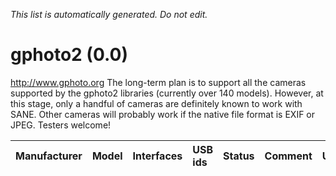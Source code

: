 _This list is automatically generated. Do not edit._

# gphoto2 (0.0) #
http://www.gphoto.org
The long-term plan is to support all the cameras supported by the gphoto2 libraries (currently over 140 models).  However, at this stage, only a handful of cameras are definitely known to work with SANE.  Other cameras will probably work if the native file format is EXIF or JPEG.  Testers welcome!

| **Manufacturer** | **Model** | **Interfaces** | **USB ids** | **Status** | **Comment** | **URL** |
|:-----------------|:----------|:---------------|:------------|:-----------|:------------|:--------|
